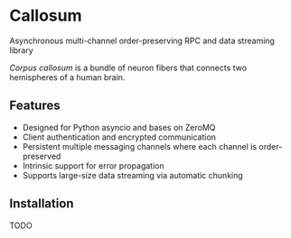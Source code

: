 Callosum
========

Asynchronous multi-channel order-preserving RPC and data streaming library

*Corpus callosum* is a bundle of neuron fibers that connects two hemispheres of a human brain.

Features
--------

* Designed for Python asyncio and bases on ZeroMQ
* Client authentication and encrypted communication
* Persistent multiple messaging channels where each channel is order-preserved
* Intrinsic support for error propagation
* Supports large-size data streaming via automatic chunking

Installation
------------

TODO
